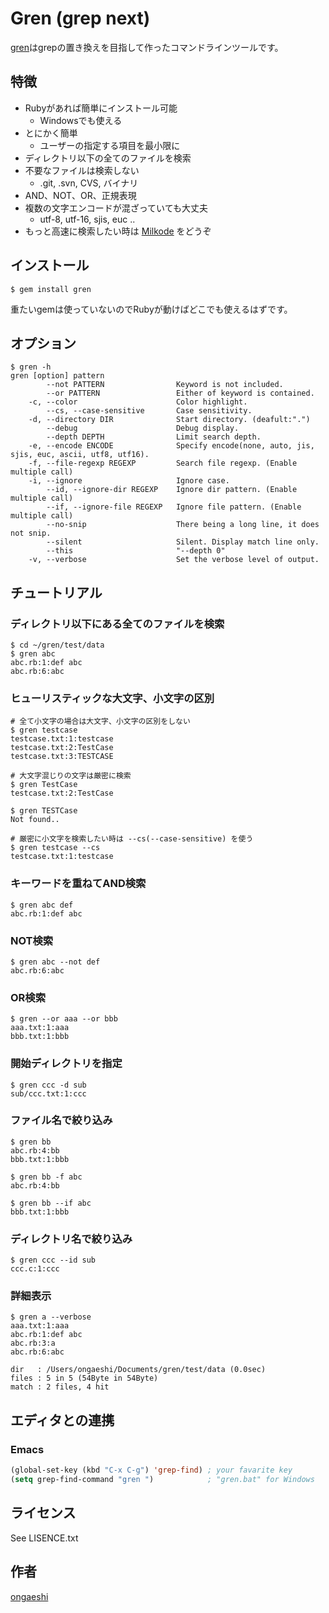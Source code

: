 # Gren (grep next)

[gren](http://gren.ongaeshi.me)はgrepの置き換えを目指して作ったコマンドラインツールです。

## 特徴

* Rubyがあれば簡単にインストール可能
  * Windowsでも使える
* とにかく簡単
  * ユーザーの指定する項目を最小限に
* ディレクトリ以下の全てのファイルを検索
* 不要なファイルは検索しない
  * .git, .svn, CVS, バイナリ
* AND、NOT、OR、正規表現
* 複数の文字エンコードが混ざっていても大丈夫
  * utf-8, utf-16, sjis, euc ..
* もっと高速に検索したい時は [Milkode](http://milkode.ongaeshi.me) をどうぞ

## インストール

```
$ gem install gren
```

重たいgemは使っていないのでRubyが動けばどこでも使えるはずです。

## オプション

```
$ gren -h
gren [option] pattern
        --not PATTERN                Keyword is not included.
        --or PATTERN                 Either of keyword is contained.
    -c, --color                      Color highlight.
        --cs, --case-sensitive       Case sensitivity.
    -d, --directory DIR              Start directory. (deafult:".")
        --debug                      Debug display.
        --depth DEPTH                Limit search depth. 
    -e, --encode ENCODE              Specify encode(none, auto, jis, sjis, euc, ascii, utf8, utf16). 
    -f, --file-regexp REGEXP         Search file regexp. (Enable multiple call)
    -i, --ignore                     Ignore case.
        --id, --ignore-dir REGEXP    Ignore dir pattern. (Enable multiple call)
        --if, --ignore-file REGEXP   Ignore file pattern. (Enable multiple call)
        --no-snip                    There being a long line, it does not snip.
        --silent                     Silent. Display match line only.
        --this                       "--depth 0"
    -v, --verbose                    Set the verbose level of output.
```

## チュートリアル

### ディレクトリ以下にある全てのファイルを検索

```
$ cd ~/gren/test/data
$ gren abc
abc.rb:1:def abc
abc.rb:6:abc
```

### ヒューリスティックな大文字、小文字の区別

```shell
# 全て小文字の場合は大文字、小文字の区別をしない
$ gren testcase
testcase.txt:1:testcase
testcase.txt:2:TestCase
testcase.txt:3:TESTCASE

# 大文字混じりの文字は厳密に検索
$ gren TestCase
testcase.txt:2:TestCase

$ gren TESTCase
Not found..

# 厳密に小文字を検索したい時は --cs(--case-sensitive) を使う
$ gren testcase --cs
testcase.txt:1:testcase
```

### キーワードを重ねてAND検索

```
$ gren abc def
abc.rb:1:def abc
```

### NOT検索

```
$ gren abc --not def
abc.rb:6:abc
```

### OR検索

```
$ gren --or aaa --or bbb
aaa.txt:1:aaa
bbb.txt:1:bbb
```

### 開始ディレクトリを指定

```
$ gren ccc -d sub
sub/ccc.txt:1:ccc
```

### ファイル名で絞り込み

```
$ gren bb 
abc.rb:4:bb
bbb.txt:1:bbb

$ gren bb -f abc
abc.rb:4:bb

$ gren bb --if abc
bbb.txt:1:bbb
```

### ディレクトリ名で絞り込み

```
$ gren ccc --id sub
ccc.c:1:ccc
```

### 詳細表示

```
$ gren a --verbose
aaa.txt:1:aaa
abc.rb:1:def abc
abc.rb:3:a
abc.rb:6:abc

dir   : /Users/ongaeshi/Documents/gren/test/data (0.0sec)
files : 5 in 5 (54Byte in 54Byte)
match : 2 files, 4 hit
```

## エディタとの連携
### Emacs

```lisp
(global-set-key (kbd "C-x C-g") 'grep-find) ; your favarite key
(setq grep-find-command "gren ")            ; "gren.bat" for Windows
```

## ライセンス
See LISENCE.txt

## 作者
[ongaeshi](http://ongaeshi.me)
